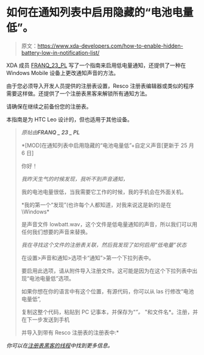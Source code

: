 # 如何在通知列表中启用隐藏的“电池电量低”。

> 原文：<https://www.xda-developers.com/how-to-enable-hidden-battery-low-in-notification-list/>

XDA 成员 [FRANQ_23_PL](http://forum.xda-developers.com/member.php?u=2427711) 写了一个指南来启用低电量通知，还提供了一种在 Windows Mobile 设备上更改通知声音的方法。

由于您必须导入开发人员提供的注册表设置，Resco 注册表编辑器或类似的程序需要这样做。还提供了一个注册表黑客来解锁所有通知方法。

请确保在继续之前备份您的注册表。

本指南是为 HTC Leo 设计的，但也适用于其他设备。

> *原帖由****FRANQ _ 23 _ PL***
> 
>  *[MOD]在通知列表中启用隐藏的“电池电量低”+自定义声音[更新于 25 月 6 日]
> 
> 你好！
> 
> *我昨天生气的时候发现，我听不到声音通知，*
> 
> 我的电池电量很低，当我需要它工作的时候，我的手机会在外面关机。
> 
> *我的第一个“发现”(也许每个人都知道，对我来说这是新的)是在\Windows\*
> 
> 是声音文件 lowbatt.wav，这个文件是低电量通知的声音，所以我们可以用任何我们想要的声音来替换。
> 
> *我在寻找这个文件的注册表关联，然后我发现了如何启用“低电量”状态*
> 
> 在设置>声音和通知>选项卡“通知”>第一个下拉列表中。
> 
> 要启用此选项，请从附件导入注册文件。这可能是因为在这个下拉列表中出现“电池电量低”选项。
> 
> 如果你想在你的语言中有这个位置，有源代码，你可以从 las 行修改“电池电量低”,
> 
> 复制这整个代码，粘贴到 PC 记事本，并保存为“*”。* "和文件名*。注册，并在下一步发送到手机
> 
> 并导入到带有 Resco 注册表的注册表中:*

 *你可以在[注册表黑客的线程](http://forum.xda-developers.com/showthread.php?p=7246322#post7246322)中找到更多信息。*